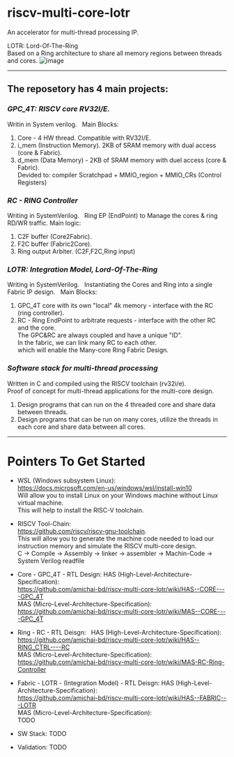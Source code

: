 # riscv-multi-core-lotr
An accelerator for multi-thread processing IP.   

LOTR:  Lord-Of-The-Ring  
Based on a Ring architecture to share all memory regions between threads and cores.
![image](https://user-images.githubusercontent.com/81047407/117139027-6b3fe480-adb4-11eb-9e2f-6c64a921c99a.png)

*** 
## The reposetory has 4 main projects:
### *GPC_4T: RISCV core RV32I/E.*  
Writin in System verilog.  
Main Blocks:
1. Core - 4 HW thread. Compatible with RV32I/E.
2. i_mem (Instruction Memory). 2KB of SRAM memory with dual access (core & Fabric).
3. d_mem (Data Memory) - 2KB of SRAM memory with duel access (core & Fabric).    
Devided to: compiler Scratchpad + MMIO_region + MMIO_CRs (Control Registers)

### *RC - RING Controller*  
Writing in SystemVerilog.  
Ring EP (EndPoint) to Manage the cores & ring RD/WR traffic.
Main logic:
1. C2F buffer (Core2Fabric).
2. F2C buffer (Fabric2Core).
3. Ring output Arbiter. (C2F,F2C,Ring input)

### *LOTR: Integration Model, Lord-Of-The-Ring*  
Writing in SystemVerilog.  
Instantiating the Cores and Ring into a single Fabric IP design.  
Main Blocks:  
1. GPC_4T core with its own "local" 4k memory - interface with the RC (ring controller).  
2. RC - Ring EndPoint to arbitrate requests - interface with the other RC and the core.  
The GPC&RC are always coupled and have a unique "ID".  
In the fabric, we can link many RC to each other.  
which will enable the Many-core Ring Fabric Design.  
  
### *Software stack for multi-thread processing*  
Written in C and compiled using the RISCV toolchain (rv32i/e).  
Proof of concept for multi-thread applications for the multi-core design.  
1. Design programs that can run on the 4 threaded core and share data between threads.  
2. Design programs that can be run on many cores, utilize the threads in each core and share data between all cores.


***


# Pointers To Get Started
- WSL (Windows subsystem Linux):  
https://docs.microsoft.com/en-us/windows/wsl/install-win10  
Will allow you to install Linux on your Windows machine without Linux virtual machine.  
This will help to install the RISC-V toolchain.  
- RISCV Tool-Chain:  
https://github.com/riscv/riscv-gnu-toolchain.  
This will allow you to generate the machine code needed to load our instruction memory and simulate the RISCV multi-core design.  
C -> Compile -> Assembly -> linker -> assembler -> Machin-Code -> System Verilog readfile  


- Core - GPC_4T - RTL Design:
HAS (High-Level-Architecture-Specification):  
https://github.com/amichai-bd/riscv-multi-core-lotr/wiki/HAS--CORE----GPC_4T  
MAS (Micro-Level-Architecture-Specification):  
https://github.com/amichai-bd/riscv-multi-core-lotr/wiki/MAS--CORE----GPC_4T  

- Ring - RC - RTL Deisgn:   
HAS (High-Level-Architecture-Specification):  
https://github.com/amichai-bd/riscv-multi-core-lotr/wiki/HAS--RING_CTRL----RC  
MAS (Micro-Level-Architecture-Specification):  
https://github.com/amichai-bd/riscv-multi-core-lotr/wiki/MAS-RC-Ring-Controller  

- Fabric - LOTR - (Integration Model) - RTL Deisgn: 
HAS (High-Level-Architecture-Specification):  
https://github.com/amichai-bd/riscv-multi-core-lotr/wiki/HAS--FABRIC---LOTR  
MAS (Micro-Level-Architecture-Specification):  
TODO

- SW Stack: TODO  

- Validation: TODO





# 

